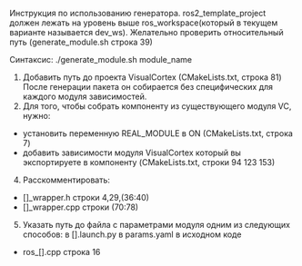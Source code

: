 Инструкция по использованию генератора.
ros2_template_project должен лежать на уровень выше ros_workspace(который в текущем варианте называется dev_ws).
Желательно проверить относительный путь (generate_module.sh строка 39)

Синтаксис:
./generate_module.sh module_name
1) Добавить путь до проекта VisualCortex (CMakeLists.txt, строка 81)
После генерации пакета он собирается без специфических для каждого модуля зависимостей.
2) Для того, чтобы собрать компоненту из существующего модуля VC, нужно:
- установить переменную REAL_MODULE в ON (CMakeLists.txt, строка 7)
- добавить зависимости модуля VisualCortex который вы экспортируете в компоненту (CMakeLists.txt, строки 94 123 153)
4) Расскомментировать:
- []_wrapper.h строки 4,29,(36:40)
- []_wrapper.cpp строки (70:78)
5) Указать путь до файла с параметрами модуля одним из следующих способов:
в [].launch.py
в params.yaml
в исходном коде
- ros_[].cpp строка 16
